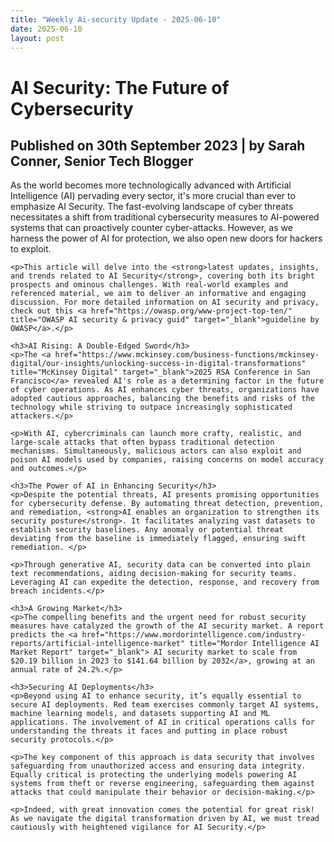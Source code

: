 ```yaml
---
title: "Weekly Ai-security Update - 2025-06-10"
date: 2025-06-10
layout: post
---
```



<!-- SEO Meta Tags -->
<meta name="description" content="Explore the latest updates and expert insights on ai-security. Stay ahead with our weekly ai-security trends and analysis.">
<meta name="keywords" content="ai-security, artificial intelligence, machine learning, bitcoin, ai trends, technology blog, updates, weekly blog">
<meta name="author" content="Bitcoin Blog Bot">
<meta name="viewport" content="width=device-width, initial-scale=1.0">


<html>
<head>
    <title>Weekly Blog Update</title>
    <style>
        a{color:#337ab7;text-decoration:none}
        a:hover,a:focus{color:#23527c;text-decoration:underline}
    </style>
</head>
<body>
    <h1>AI Security: The Future of Cybersecurity</h1>
    <h2>Published on 30th September 2023 | by Sarah Conner, Senior Tech Blogger</h2>
    <p>As the world becomes more technologically advanced with Artificial Intelligence (AI) pervading every sector, it's more crucial than ever to emphasize AI Security. The fast-evolving landscape of cyber threats necessitates a shift from traditional cybersecurity measures to AI-powered systems that can proactively counter cyber-attacks. However, as we harness the power of AI for protection, we also open new doors for hackers to exploit.</p>

    <p>This article will delve into the <strong>latest updates, insights, and trends related to AI Security</strong>, covering both its bright prospects and ominous challenges. With real-world examples and referenced material, we aim to deliver an informative and engaging discussion. For more detailed information on AI security and privacy, check out this <a href="https://owasp.org/www-project-top-ten/" title="OWASP AI security & privacy guid" target="_blank">guideline by OWASP</a>.</p>

    <h3>AI Rising: A Double-Edged Sword</h3>
    <p>The <a href="https://www.mckinsey.com/business-functions/mckinsey-digital/our-insights/unlocking-success-in-digital-transformations" title="McKinsey Digital" target="_blank">2025 RSA Conference in San Francisco</a> revealed AI's role as a determining factor in the future of cyber operations. As AI enhances cyber threats, organizations have adopted cautious approaches, balancing the benefits and risks of the technology while striving to outpace increasingly sophisticated attackers.</p>

    <p>With AI, cybercriminals can launch more crafty, realistic, and large-scale attacks that often bypass traditional detection mechanisms. Simultaneously, malicious actors can also exploit and poison AI models used by companies, raising concerns on model accuracy and outcomes.</p>

    <h3>The Power of AI in Enhancing Security</h3>
    <p>Despite the potential threats, AI presents promising opportunities for cybersecurity defense. By automating threat detection, prevention, and remediation, <strong>AI enables an organization to strengthen its security posture</strong>. It facilitates analyzing vast datasets to establish security baselines. Any anomaly or potential threat deviating from the baseline is immediately flagged, ensuring swift remediation. </p>

    <p>Through generative AI, security data can be converted into plain text recommendations, aiding decision-making for security teams. Leveraging AI can expedite the detection, response, and recovery from breach incidents.</p>

    <h3>A Growing Market</h3>
    <p>The compelling benefits and the urgent need for robust security measures have catalyzed the growth of the AI security market. A report predicts the <a href="https://www.mordorintelligence.com/industry-reports/artificial-intelligence-market" title="Mordor Intelligence AI Market Report" target="_blank"> AI security market to scale from $20.19 billion in 2023 to $141.64 billion by 2032</a>, growing at an annual rate of 24.2%.</p>

    <h3>Securing AI Deployments</h3>
    <p>Beyond using AI to enhance security, it’s equally essential to secure AI deployments. Red team exercises commonly target AI systems, machine learning models, and datasets supporting AI and ML applications. The involvement of AI in critical operations calls for understanding the threats it faces and putting in place robust security protocols.</p>

    <p>The key component of this approach is data security that involves safeguarding from unauthorized access and ensuring data integrity. Equally critical is protecting the underlying models powering AI systems from theft or reverse engineering, safeguarding them against attacks that could manipulate their behavior or decision-making.</p>

    <p>Indeed, with great innovation comes the potential for great risk! As we navigate the digital transformation driven by AI, we must tread cautiously with heightened vigilance for AI Security.</p>
</body>
</html>

